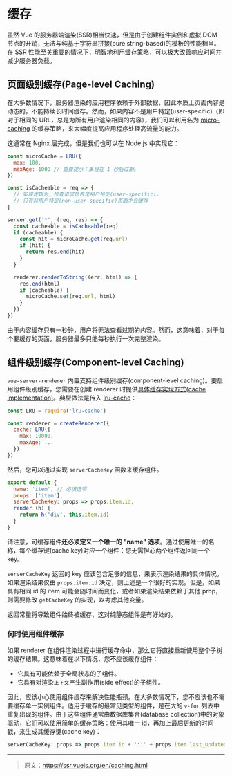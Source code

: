 # 缓存

虽然 Vue 的服务器端渲染(SSR)相当快速，但是由于创建组件实例和虚拟 DOM 节点的开销，无法与纯基于字符串拼接(pure string-based)的模板的性能相当。在 SSR 性能至关重要的情况下，明智地利用缓存策略，可以极大改善响应时间并减少服务器负载。

## 页面级别缓存(Page-level Caching)

在大多数情况下，服务器渲染的应用程序依赖于外部数据，因此本质上页面内容是动态的，不能持续长时间缓存。然而，如果内容不是用户特定(user-specific)（即对于相同的 URL，总是为所有用户渲染相同的内容），我们可以利用名为 [micro-caching](https://www.nginx.com/blog/benefits-of-microcaching-nginx/) 的缓存策略，来大幅度提高应用程序处理高流量的能力。

这通常在 Nginx 层完成，但是我们也可以在 Node.js 中实现它：

``` js
const microCache = LRU({
  max: 100,
  maxAge: 1000 // 重要提示：条目在 1 秒后过期。
})

const isCacheable = req => {
  // 实现逻辑为，检查请求是否是用户特定(user-specific)。
  // 只有非用户特定(non-user-specific)页面才会缓存
}

server.get('*', (req, res) => {
  const cacheable = isCacheable(req)
  if (cacheable) {
    const hit = microCache.get(req.url)
    if (hit) {
      return res.end(hit)
    }
  }

  renderer.renderToString((err, html) => {
    res.end(html)
    if (cacheable) {
      microCache.set(req.url, html)
    }
  })
})
```

由于内容缓存只有一秒钟，用户将无法查看过期的内容。然而，这意味着，对于每个要缓存的页面，服务器最多只能每秒执行一次完整渲染。

## 组件级别缓存(Component-level Caching)

`vue-server-renderer` 内置支持组件级别缓存(component-level caching)。要启用组件级别缓存，您需要在创建 renderer 时提供[具体缓存实现方式(cache implementation)](./api.md#cache)。典型做法是传入 [lru-cache](https://github.com/isaacs/node-lru-cache)：

``` js
const LRU = require('lru-cache')

const renderer = createRenderer({
  cache: LRU({
    max: 10000,
    maxAge: ...
  })
})
```

然后，您可以通过实现 `serverCacheKey` 函数来缓存组件。

``` js
export default {
  name: 'item', // 必填选项
  props: ['item'],
  serverCacheKey: props => props.item.id,
  render (h) {
    return h('div', this.item.id)
  }
}
```

请注意，可缓存组件**还必须定义一个唯一的 "name" 选项**。通过使用唯一的名称，每个缓存键(cache key)对应一个组件：您无需担心两个组件返回同一个 key。

`serverCacheKey` 返回的 key 应该包含足够的信息，来表示渲染结果的具体情况。如果渲染结果仅由 `props.item.id` 决定，则上述是一个很好的实现。但是，如果具有相同 id 的 item 可能会随时间而变化，或者如果渲染结果依赖于其他 prop，则需要修改 `getCacheKey` 的实现，以考虑其他变量。

返回常量将导致组件始终被缓存，这对纯静态组件是有好处的。

### 何时使用组件缓存

如果 renderer 在组件渲染过程中进行缓存命中，那么它将直接重新使用整个子树的缓存结果。这意味着在以下情况，您**不**应该缓存组件：

- 它具有可能依赖于全局状态的子组件。
- 它具有对渲染`上下文`产生副作用(side effect)的子组件。

因此，应该小心使用组件缓存来解决性能瓶颈。在大多数情况下，您不应该也不需要缓存单一实例组件。适用于缓存的最常见类型的组件，是在大的 `v-for` 列表中重复出现的组件。由于这些组件通常由数据库集合(database collection)中的对象驱动，它们可以使用简单的缓存策略：使用其唯一 id，再加上最后更新的时间戳，来生成其缓存键(cache key)：

``` js
serverCacheKey: props => props.item.id + '::' + props.item.last_updated
```

***

> 原文：https://ssr.vuejs.org/en/caching.html